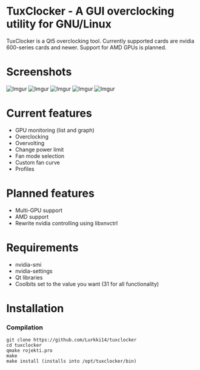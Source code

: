 TuxClocker - A GUI overclocking utility for GNU/Linux
========================================
TuxClocker is a Qt5 overclocking tool. Currently supported cards are nvidia 600-series cards and newer. Support for AMD GPUs is planned.

# Screenshots

![Imgur](https://i.imgur.com/fn8MoNj.png) ![Imgur](https://i.imgur.com/fuKIVW7.png) ![Imgur](https://i.imgur.com/cZCNzmN.png) ![Imgur](https://i.imgur.com/qkp2p7V.png) ![Imgur](https://i.imgur.com/TpmU8PD.png)

# Current features
- GPU monitoring (list and graph)
- Overclocking
- Overvolting
- Change power limit
- Fan mode selection
- Custom fan curve
- Profiles

# Planned features
- Multi-GPU support
- AMD support
- Rewrite nvidia controlling using libxnvctrl

# Requirements

- nvidia-smi
- nvidia-settings
- Qt libraries
- Coolbits set to the value you want (31 for all functionality)

# Installation

### Compilation
```
git clone https://github.com/Lurkki14/tuxclocker
cd tuxclocker
qmake rojekti.pro
make
make install (installs into /opt/tuxclocker/bin)
```


